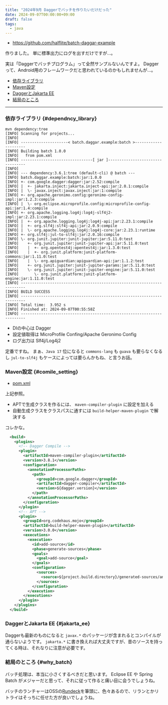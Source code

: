 ```yaml
---
title: "2024年9月 Daggerでバッチを作りたいだけだった"
date: 2024-09-07T00:00:00+09:00
draft: false
tags:
  - java
---
```


* https://github.com/halflite/batch-daggar-example

作りました。 単に標準出力にログを出すだけですが…。

実は「Daggerでバッチプログラム」って全然サンプルないんですよ。 Daggerって、Android用のフレームワークだと思われているのかもしれませんが…。

* [依存ライブラリ](#dependncy_library)
* [Maven設定](#comile_setting)
* [DaggerとJakarta EE](#jakarta_ee)
* [結局のところ](#why_batch)

_____

### 依存ライブラリ {#dependncy_library}

```ch
mvn dependency:tree
[INFO] Scanning for projects...
[INFO] 
[INFO] ---------------------< batch.daggar.example:batch >---------------------
[INFO] Building batch 1.0.0
[INFO]   from pom.xml
[INFO] --------------------------------[ jar ]---------------------------------
[INFO] 
[INFO] --- dependency:3.6.1:tree (default-cli) @ batch ---
[INFO] batch.daggar.example:batch:jar:1.0.0
[INFO] +- com.google.dagger:dagger:jar:2.52:compile
[INFO] |  +- jakarta.inject:jakarta.inject-api:jar:2.0.1:compile
[INFO] |  \- javax.inject:javax.inject:jar:1:compile
[INFO] +- org.apache.geronimo.config:geronimo-config-impl:jar:1.2.3:compile
[INFO] |  \- org.eclipse.microprofile.config:microprofile-config-api:jar:1.4:compile
[INFO] +- org.apache.logging.log4j:log4j-slf4j2-impl:jar:2.23.1:compile
[INFO] |  +- org.apache.logging.log4j:log4j-api:jar:2.23.1:compile
[INFO] |  +- org.slf4j:slf4j-api:jar:2.0.9:compile
[INFO] |  \- org.apache.logging.log4j:log4j-core:jar:2.23.1:runtime
[INFO] +- org.slf4j:jul-to-slf4j:jar:2.0.16:compile
[INFO] \- org.junit.jupiter:junit-jupiter:jar:5.11.0:test
[INFO]    +- org.junit.jupiter:junit-jupiter-api:jar:5.11.0:test
[INFO]    |  +- org.opentest4j:opentest4j:jar:1.3.0:test
[INFO]    |  +- org.junit.platform:junit-platform-commons:jar:1.11.0:test
[INFO]    |  \- org.apiguardian:apiguardian-api:jar:1.1.2:test
[INFO]    +- org.junit.jupiter:junit-jupiter-params:jar:5.11.0:test
[INFO]    \- org.junit.jupiter:junit-jupiter-engine:jar:5.11.0:test
[INFO]       \- org.junit.platform:junit-platform-engine:jar:1.11.0:test
[INFO] ------------------------------------------------------------------------
[INFO] BUILD SUCCESS
[INFO] ------------------------------------------------------------------------
[INFO] Total time:  3.952 s
[INFO] Finished at: 2024-09-07T00:55:58Z
[INFO] ------------------------------------------------------------------------
```

* DIの中心は Dagger
* 設定値取得は MicroProfile Confing/Apache Geronimo Config
* ログ出力は Slf4j/Log4j2 

定番ですね。 まぁ、`Java 17` 位になると `commons-lang` も `guava` も要らなくなるし `jul-to-slf4j` もケースによっては要らんかもね、と言うお話。

### Maven設定 {#comile_setting}

* [pom.xml](https://github.com/halflite/batch-daggar-example/blob/main/batch/pom.xml)

上記参照。

* APTで生成クラスを作るには、 `maven-compiler-plugin` に設定を加える
* 自動生成クラスをクラスパスに通すには `build-helper-maven-plugin` で解決する

コレかな。

```xml
  <build>
    <plugins>
      <!-- Dagger Compile -->
      <plugin>
        <artifactId>maven-compiler-plugin</artifactId>
        <version>3.8.1</version>
        <configuration>
          <annotationProcessorPaths>
            <path>
              <groupId>com.google.dagger</groupId>
              <artifactId>dagger-compiler</artifactId>
              <version>${dagger.version}</version>
            </path>
          </annotationProcessorPaths>
        </configuration>
      </plugin>
      <!-- APT -->
      <plugin>
        <groupId>org.codehaus.mojo</groupId>
        <artifactId>build-helper-maven-plugin</artifactId>
        <version>3.0.0</version>
        <executions>
          <execution>
            <id>add-source</id>
            <phase>generate-sources</phase>
            <goals>
              <goal>add-source</goal>
            </goals>
            <configuration>
              <sources>
                <source>${project.build.directory}/generated-sources/annotations</source>
              </sources>
            </configuration>
          </execution>
        </executions>
      </plugin>
    </plugins>
  </build>
```

### DaggerとJakarta EE {#jakarta_ee}

Daggerも最新のものになると `javax.*` のパッケージが含まれるとコンパイルが通らないようです。 
`jakarta.*` に書き換えれば大丈夫ですが、昔のソースを持ってくる時は、それなりに注意が必要です。

### 結局のところ {#why_batch}

バッチ処理は、本当に小さくするべきだと思います。 Eclipse EE や Spring Batch がメジャーだと思って、それに従って作ると痛い目に会うでしょうね。

バッチのランチャーはOSSの[Rundeck](https://www.rundeck.com/ "Rundeck Runbook Automation")を筆頭に、色々あるので、リランとかリトライはそっちに任せた方が良いでしょうね。 
